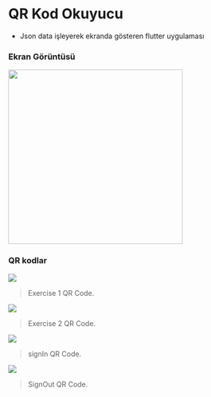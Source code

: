 # QR Kod Okuyucu
- Json data işleyerek ekranda gösteren flutter uygulaması

### Ekran Görüntüsü

<img src="https://i.ibb.co/25kC8dv/0ff43144-5eb2-4a59-a2a0-18f252181770.jpg" height="350" />


### QR kodlar



![](https://i.ibb.co/C8KPjHh/Exercise1.png)

> Exercise 1 QR Code.

![](https://i.ibb.co/D8Lfs7p/Exercise2.png)

>Exercise 2 QR Code.

![](https://i.ibb.co/JpDD9Q1/signIn.png)

> signIn QR Code.

![](https://i.ibb.co/RS2MZjv/SignOut.png)

> SignOut QR Code.




